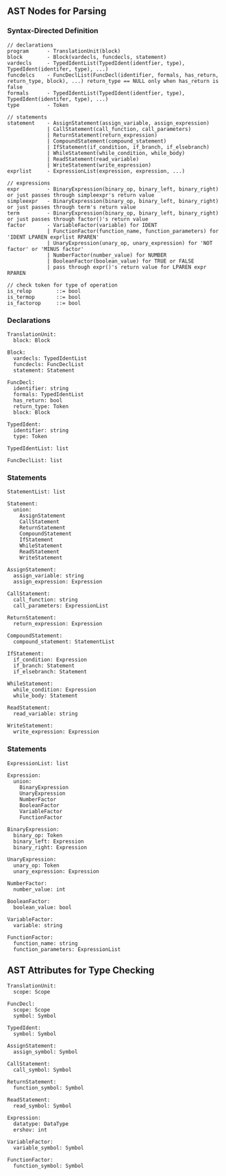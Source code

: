 ## AST Nodes for Parsing

### Syntax-Directed Definition

    // declarations
    program      - TranslationUnit(block)
    block        - Block(vardecls, funcdecls, statement)
    vardecls     - TypedIdentList(TypedIdent(identfier, type), TypedIdent(identifer, type), ...)
    funcdelcs    - FuncDeclList(FuncDecl(identifier, formals, has_return, return_type, block), ...) return_type == NULL only when has_return is false
    formals      - TypedIdentList(TypedIdent(identfier, type), TypedIdent(identifer, type), ...)
    type         - Token

    // statements
    statement    - AssignStatement(assign_variable, assign_expression)
                 | CallStatement(call_function, call_parameters)
                 | ReturnStatement(return_expression)
                 | CompoundStatement(compound_statement)
                 | IfStatement(if_condition, if_branch, if_elsebranch)
                 | WhileStatement(while_condition, while_body)
                 | ReadStatement(read_variable)
                 | WriteStatement(write_expression)
    exprlist     - ExpressionList(expression, expression, ...)

    // expressions
    expr         - BinaryExpression(binary_op, binary_left, binary_right) or just passes through simpleexpr's return value
    simpleexpr   - BinaryExpression(binary_op, binary_left, binary_right) or just passes through term's return value
    term         - BinaryExpression(binary_op, binary_left, binary_right) or just passes through factor()'s return value
    factor       - VariableFactor(variable) for IDENT
                 | FunctionFactor(function_name, function_parameters) for 'IDENT LPAREN exprlist RPAREN'
                 | UnaryExpression(unary_op, unary_expression) for 'NOT factor' or 'MINUS factor'
                 | NumberFactor(number_value) for NUMBER
                 | BooleanFactor(boolean_value) for TRUE or FALSE
                 | pass through expr()'s return value for LPAREN expr RPAREN

    // check token for type of operation
    is_relop        ::= bool
    is_termop       ::= bool
    is_factorop     ::= bool


### Declarations

    TranslationUnit:
      block: Block
      
    Block:
      vardecls: TypedIdentList
      funcdecls: FuncDeclList
      statement: Statement
      
    FuncDecl:
      identifier: string
      formals: TypedIdentList
      has_return: bool
      return_type: Token
      block: Block
      
    TypedIdent:
      identifier: string
      type: Token
      
    TypedIdentList: list
    
    FuncDeclList: list
    
### Statements

    StatementList: list
    
    Statement:
      union:
        AssignStatement
        CallStatement
        ReturnStatement
        CompoundStatement
        IfStatement
        WhileStatement
        ReadStatement
        WriteStatement
          
    AssignStatement:
      assign_variable: string
      assign_expression: Expression
      
    CallStatement:
      call_function: string
      call_parameters: ExpressionList
      
    ReturnStatement:
      return_expression: Expression
      
    CompoundStatement:
      compound_statement: StatementList
      
    IfStatement:
      if_condition: Expression
      if_branch: Statement
      if_elsebranch: Statement
      
    WhileStatement:
      while_condition: Expression
      while_body: Statement
      
    ReadStatement:
      read_variable: string
      
    WriteStatement:
      write_expression: Expression

### Statements

    ExpressionList: list
    
    Expression:
      union:
        BinaryExpression
        UnaryExpression
        NumberFactor
        BooleanFactor
        VariableFactor
        FunctionFactor
          
    BinaryExpression:
      binary_op: Token
      binary_left: Expression
      binary_right: Expression
      
    UnaryExpression:
      unary_op: Token
      unary_expression: Expression
      
    NumberFactor:
      number_value: int
      
    BooleanFactor:
      boolean_value: bool
      
    VariableFactor:
      variable: string
      
    FunctionFactor:
      function_name: string
      function_parameters: ExpressionList

## AST Attributes for Type Checking

    TranslationUnit:
      scope: Scope
      
    FuncDecl:
      scope: Scope
      symbol: Symbol
      
    TypedIdent:
      symbol: Symbol

    AssignStatement:
      assign_symbol: Symbol
      
    CallStatement:
      call_symbol: Symbol
      
    ReturnStatement:
      function_symbol: Symbol
      
    ReadStatement:
      read_symbol: Symbol
          
    Expression:
      datatype: DataType
      ershov: int
      
    VariableFactor:
      variable_symbol: Symbol
      
    FunctionFactor:
      function_symbol: Symbol
